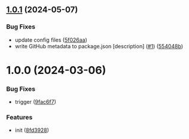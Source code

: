 ## [1.0.1](https://github.com/dword-design/depcheck-bin-name/compare/v1.0.0...v1.0.1) (2024-05-07)


### Bug Fixes

* update config files ([5f026aa](https://github.com/dword-design/depcheck-bin-name/commit/5f026aa0d3f4d025d52c4871fd794f69d9c5a42f))
* write GitHub metadata to package.json [description] ([#1](https://github.com/dword-design/depcheck-bin-name/issues/1)) ([554048b](https://github.com/dword-design/depcheck-bin-name/commit/554048b3572f15deb074a83e5749a4a1e51f9241))

# 1.0.0 (2024-03-06)


### Bug Fixes

* trigger ([9fac6f7](https://github.com/dword-design/depcheck-bin-name/commit/9fac6f7ff6d3eb42a2d58853a00dec9ad4dc522d))


### Features

* init ([8fd3928](https://github.com/dword-design/depcheck-bin-name/commit/8fd39282cf92d3a9ae0ff60b2f788b6148954657))
